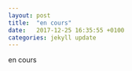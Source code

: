 ```yaml
---
layout: post
title:  "en cours"
date:   2017-12-25 16:35:55 +0100
categories: jekyll update
---
```

en cours

